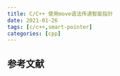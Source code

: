 ```yaml
---
title: C/C++ 使用move语法传递智能指针
date: 2021-01-26
tags: [c/c++,smart-pointer]
categories: [cpp]
---
```


## 参考文献
[^1]: [Move smart pointers in and out functions in modern C++](https://www.internalpointers.com/post/move-smart-pointers-and-out-functions-modern-c)
